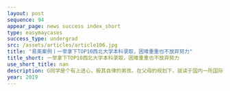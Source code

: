 ```yaml
---
layout: post
sequence: 94
appear_page: news success index_short
type: easymaycases
success_type: undergrad
src: /assets/articles/article106.jpg
title: "易美案例丨一举拿下TOP10西北大学本科录取，困难重重也不放弃努力"
title_short: 一举拿下TOP10西北大学本科录取，困难重重也不放弃努力
use_short_title: nan
description: G同学是个有上进心，极其自律的男孩。在父母的规划下，就读于国内一所国际中学，勤于律己，GPA保持在全年级前30名的高水平线上。G同学的成绩使母亲颇为自豪，然而在成绩同样亮眼的学长遭遇申请滑铁卢后，G同学陷入了深深的忧虑
year: 2019
---
```


